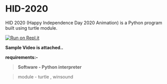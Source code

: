 # HID-2020
HID 2020 (Happy Independence Day 2020 Animation)  is a Python program  built using turtle module.

[![Run on Repl.it](https://repl.it/badge/github/arwazkhan189/HID-2020)](https://repl.it/github/arwazkhan189/HID-2020) 

**Sample Video is attached..**

**requirements:-**

>**Software -  Python interpreter**

> module -  turtle , winsound
